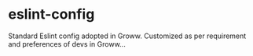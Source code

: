 # eslint-config
Standard Eslint config adopted in Groww. Customized as per requirement and preferences of devs in Groww...
